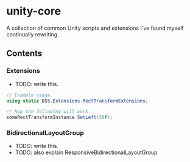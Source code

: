 # unity-core
A collection of common Unity scripts and extensions I've found myself continually rewriting.

## Contents

### Extensions

- TODO: write this.

```csharp
// Example usage.
using static DSS.Extensions.RectTransformExtensions;

// Now the following will work.
someRectTransformInstance.SetLeft(50f);
```

### BidirectionalLayoutGroup

- TODO: write this.
- TODO: also explain ResponsiveBidirectionalLayoutGroup